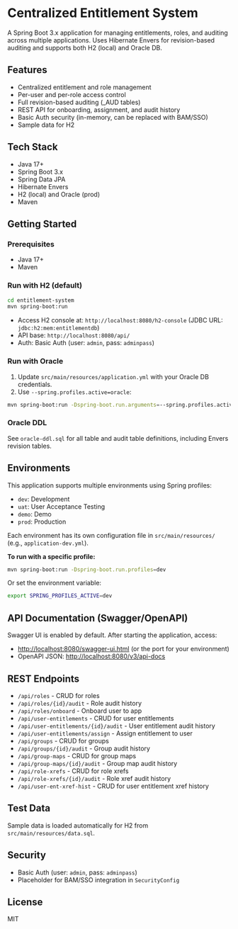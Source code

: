 # Centralized Entitlement System

A Spring Boot 3.x application for managing entitlements, roles, and auditing across multiple applications. Uses Hibernate Envers for revision-based auditing and supports both H2 (local) and Oracle DB.

## Features
- Centralized entitlement and role management
- Per-user and per-role access control
- Full revision-based auditing (_AUD tables)
- REST API for onboarding, assignment, and audit history
- Basic Auth security (in-memory, can be replaced with BAM/SSO)
- Sample data for H2

## Tech Stack
- Java 17+
- Spring Boot 3.x
- Spring Data JPA
- Hibernate Envers
- H2 (local) and Oracle (prod)
- Maven

## Getting Started

### Prerequisites
- Java 17+
- Maven

### Run with H2 (default)
```bash
cd entitlement-system
mvn spring-boot:run
```
- Access H2 console at: `http://localhost:8080/h2-console` (JDBC URL: `jdbc:h2:mem:entitlementdb`)
- API base: `http://localhost:8080/api/`
- Auth: Basic Auth (user: `admin`, pass: `adminpass`)

### Run with Oracle
1. Update `src/main/resources/application.yml` with your Oracle DB credentials.
2. Use `--spring.profiles.active=oracle`:
```bash
mvn spring-boot:run -Dspring-boot.run.arguments=--spring.profiles.active=oracle
```

### Oracle DDL
See `oracle-ddl.sql` for all table and audit table definitions, including Envers revision tables.

## Environments

This application supports multiple environments using Spring profiles:
- `dev`: Development
- `uat`: User Acceptance Testing
- `demo`: Demo
- `prod`: Production

Each environment has its own configuration file in `src/main/resources/` (e.g., `application-dev.yml`).

**To run with a specific profile:**
```bash
mvn spring-boot:run -Dspring-boot.run.profiles=dev
```
Or set the environment variable:
```bash
export SPRING_PROFILES_ACTIVE=dev
```

## API Documentation (Swagger/OpenAPI)

Swagger UI is enabled by default. After starting the application, access:
- [http://localhost:8080/swagger-ui.html](http://localhost:8080/swagger-ui.html) (or the port for your environment)
- OpenAPI JSON: [http://localhost:8080/v3/api-docs](http://localhost:8080/v3/api-docs)

## REST Endpoints
- `/api/roles` - CRUD for roles
- `/api/roles/{id}/audit` - Role audit history
- `/api/roles/onboard` - Onboard user to app
- `/api/user-entitlements` - CRUD for user entitlements
- `/api/user-entitlements/{id}/audit` - User entitlement audit history
- `/api/user-entitlements/assign` - Assign entitlement to user
- `/api/groups` - CRUD for groups
- `/api/groups/{id}/audit` - Group audit history
- `/api/group-maps` - CRUD for group maps
- `/api/group-maps/{id}/audit` - Group map audit history
- `/api/role-xrefs` - CRUD for role xrefs
- `/api/role-xrefs/{id}/audit` - Role xref audit history
- `/api/user-ent-xref-hist` - CRUD for user entitlement xref history

## Test Data
Sample data is loaded automatically for H2 from `src/main/resources/data.sql`.

## Security
- Basic Auth (user: `admin`, pass: `adminpass`)
- Placeholder for BAM/SSO integration in `SecurityConfig`

## License
MIT 